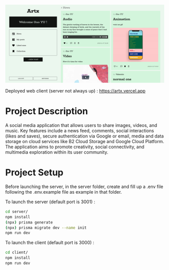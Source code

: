 <center>
  <img src="public/ARTX.png">
</center>

Deployed web client (server not always up) : https://artx.vercel.app

# Project Description

A social media application that allows users to share images, videos, and music. Key features include a news feed, comments, social interactions (likes and saves), secure authentication via Google or email, media and data storage on cloud services like B2 Cloud Storage and Google Cloud Platform. The application aims to promote creativity, social connectivity, and multimedia exploration within its user community.

# Project Setup

Before launching the server, in the server folder, create and fill up a .env file following the .env.example file as example in that folder.

To launch the server (default port is 3001) :

```bash
cd server/
npm install
(npx) prisma generate
(npx) prisma migrate dev --name init
npm run dev
```

To launch the client (default port is 3000) :

```bash
cd client/
npm install
npm run dev
```
